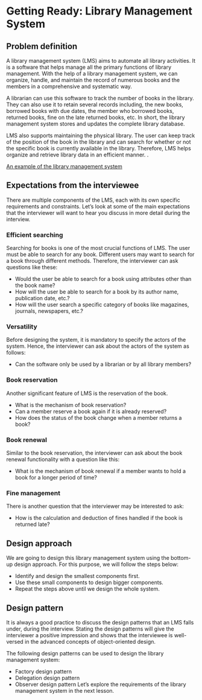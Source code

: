 # Getting Ready: Library Management System

## Problem definition
A library management system (LMS) aims to automate all library activities. It is a software that helps manage all the primary functions of library management. With the help of a library management system, we can organize, handle, and maintain the record of numerous books and the members in a comprehensive and systematic way.

A librarian can use this software to track the number of books in the library. They can also use it to retain several records including, the new books, borrowed books with due dates, the member who borrowed books, returned books, fine on the late returned books, etc. In short, the library management system stores and updates the complete library database.

LMS also supports maintaining the physical library. The user can keep track of the position of the book in the library and can search for whether or not the specific book is currently available in the library. Therefore, LMS helps organize and retrieve library data in an efficient manner. .

[An example of the library management system](./lib.png)

## Expectations from the interviewee
There are multiple components of the LMS, each with its own specific requirements and constraints. Let’s look at some of the main expectations that the interviewer will want to hear you discuss in more detail during the interview.

### Efficient searching
Searching for books is one of the most crucial functions of LMS. The user must be able to search for any book. Different users may want to search for a book through different methods. Therefore, the interviewer can ask questions like these:

- Would the user be able to search for a book using attributes other than the book name?
- How will the user be able to search for a book by its author name, publication date, etc.?
- How will the user search a specific category of books like magazines, journals, newspapers, etc.?

### Versatility
Before designing the system, it is mandatory to specify the actors of the system. Hence, the interviewer can ask about the actors of the system as follows:

- Can the software only be used by a librarian or by all library members?

### Book reservation
Another significant feature of LMS is the reservation of the book.

- What is the mechanism of book reservation?
- Can a member reserve a book again if it is already reserved?
- How does the status of the book change when a member returns a book?

### Book renewal
Similar to the book reservation, the interviewer can ask about the book renewal functionality with a question like this:

- What is the mechanism of book renewal if a member wants to hold a book for a longer period of time?

### Fine management
There is another question that the interviewer may be interested to ask:

- How is the calculation and deduction of fines handled if the book is returned late?

## Design approach
We are going to design this library management system using the bottom-up design approach. For this purpose, we will follow the steps below:

- Identify and design the smallest components first.
- Use these small components to design bigger components.
- Repeat the steps above until we design the whole system.

## Design pattern
It is always a good practice to discuss the design patterns that an LMS falls under, during the interview. Stating the design patterns will give the interviewer a positive impression and shows that the interviewee is well-versed in the advanced concepts of object-oriented design.

The following design patterns can be used to design the library management system:

- Factory design pattern
- Delegation design pattern
- Observer design pattern
Let’s explore the requirements of the library management system in the next lesson.
